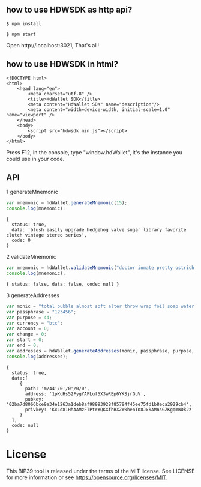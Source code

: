 ## how to use HDWSDK as http api?

```
$ npm install

$ npm start
```

Open http://localhost:3021, That's all!

## how to use HDWSDK in html?

```
<!DOCTYPE html>
<html>
    <head lang="en">
        <meta charset="utf-8" />
        <title>HdWallet SDK</title>
        <meta content="HdWallet SDK" name="description"/>
        <meta content="width=device-width, initial-scale=1.0" name="viewport" />
    </head>
    <body>
        <script src="hdwsdk.min.js"></script>
    </body>
</html>
```

Press F12, in the console, type "window.hdWallet", it's the instance you could use in your code.

## API ##

1 generateMnemonic

```javascript
var mnemonic = hdWallet.generateMnemonic(15);
console.log(mnemonic);
```

```
{
  status: true,
  data: 'blush easily upgrade hedgehog valve sugar library favorite clutch vintage stereo series',
  code: 0 
}
```

2 validateMnemonic

```javascript
var mnemonic = hdWallet.validateMnemonic("doctor inmate pretty ostrich enroll");
console.log(mnemonic);
```

```
{ status: false, data: false, code: null }
```

3 generateAddresses

```javascript
var monic = "total bubble almost soft alter throw wrap foil soap water exist mountain fossil hybrid young";
var passphrase = "123456";
var purpose = 44;
var currency = "btc";
var account = 0;
var change = 0;
var start = 0;
var end = 0;
var addresses = hdWallet.generateAddresses(monic, passphrase, purpose, currency, account, change, start, end);
console.log(addresses);
```

```
{ 
  status: true,
  data:[
     {
       path: 'm/44'/0'/0'/0/0',
       address: '1pKuHs52FygYAFLuf5X3wREp6YKSjrGuV',
       pubkey: '02ba7d8066bce9a34e1263a1deb8af98993928f85784f45ee75fd1b8eca2929cb4',
       privkey: 'KxLd81HhAAMzFTPtrYQKXfhBXZWkhenTK8JxkAMnsGZKgqmWDk2z' 
     } 
  ],
  code: null 
}
```

# License

This BIP39 tool is released under the terms of the MIT license. See LICENSE for
more information or see https://opensource.org/licenses/MIT.